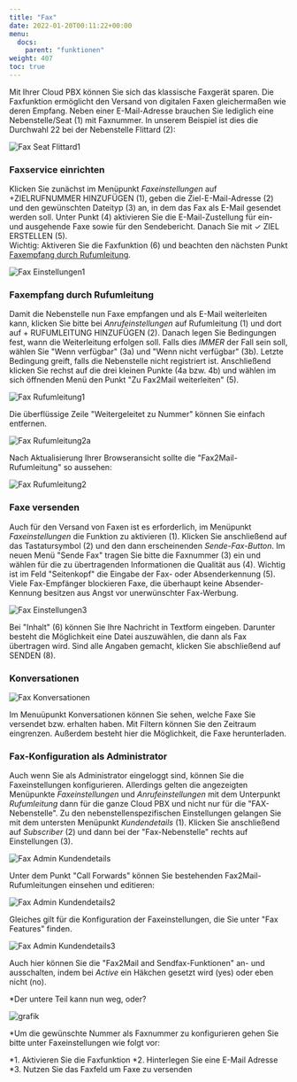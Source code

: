 ```yaml
---
title: "Fax"
date: 2022-01-20T00:11:22+00:00
menu:
  docs:
    parent: "funktionen"
weight: 407
toc: true
---
```


Mit Ihrer Cloud PBX können Sie sich das klassische Faxgerät sparen. Die Faxfunktion ermöglicht den Versand von digitalen Faxen gleichermaßen wie deren Empfang. Neben einer E-Mail-Adresse brauchen Sie lediglich eine Nebenstelle/Seat (1) mit Faxnummer. In unserem Beispiel ist dies die Durchwahl 22 bei der Nebenstelle Flittard (2):

![Fax Seat Flittard1](https://user-images.githubusercontent.com/98753538/162135771-5b0c0c96-13a0-4096-a0f4-2e0c1e17434c.jpg)

### Faxservice einrichten

Klicken Sie zunächst im Menüpunkt *Faxeinstellungen* auf +ZIELRUFNUMMER HINZUFÜGEN (1), geben die Ziel-E-Mail-Adresse (2) und den gewünschten Dateityp (3) an, in dem das Fax als E-Mail gesendet werden soll. Unter Punkt (4) aktivieren Sie die E-Mail-Zustellung für ein- und ausgehende Faxe sowie für den Sendebericht. Danach Sie mit ✓ ZIEL ERSTELLEN (5). <br>
Wichtig: Aktiveren Sie die Faxfunktion (6) und beachten den nächsten Punkt [Faxempfang durch Rufumleitung](https://cloudpbx-doku.netcologne.de/docs/funktionen/fax/#faxempfang-durch-rufumleitung).

![Fax Einstellungen1](https://user-images.githubusercontent.com/98753538/162148734-0797682a-2dcd-47d3-8f7d-92c813024b72.jpg)

### Faxempfang durch Rufumleitung

Damit die Nebenstelle nun Faxe empfangen und als E-Mail weiterleiten kann, klicken Sie bitte bei *Anrufeinstellungen* auf Rufumleitung (1) und dort auf + RUFUMLEITUNG HINZUFÜGEN (2). Danach legen Sie Bedingungen fest, wann die Weiterleitung erfolgen soll. Falls dies *IMMER* der Fall sein soll, wählen Sie "Wenn verfügbar" (3a) und "Wenn nicht verfügbar" (3b). Letzte Bedingung greift, falls die Nebenstelle nicht registriert ist. Anschließend klicken Sie rechst auf die drei kleinen Punkte (4a bzw. 4b) und wählen im sich öffnenden Menü den Punkt "Zu Fax2Mail weiterleiten" (5). 

![Fax Rufumleitung1](https://user-images.githubusercontent.com/98753538/162376426-7f10996a-43cc-44aa-a926-91445e5db525.jpg)

Die überflüssige Zeile "Weitergeleitet zu  Nummer" können Sie einfach entfernen.

![Fax Rufumleitung2a](https://user-images.githubusercontent.com/98753538/162387302-2a4b9111-e6cf-4928-b42e-85dfdc080d65.jpg)

Nach Aktualisierung Ihrer Browseransicht sollte die "Fax2Mail-Rufumleitung" so aussehen:

![Fax Rufumleitung2](https://user-images.githubusercontent.com/98753538/162376441-df0a41c0-3568-47bb-8593-de60fff8b519.jpg)

### Faxe versenden

Auch für den Versand von Faxen ist es erforderlich, im Menüpunkt *Faxeinstellungen* die Funktion zu aktivieren (1). Klicken Sie anschließend auf das Tastatursymbol (2) und den dann erscheinenden *Sende-Fax-Button*. Im neuen Menü "Sende Fax" tragen Sie bitte die Faxnummer (3) ein und wählen für die zu übertragenden Informationen die Qualität aus (4). Wichtig ist im Feld "Seitenkopf" die Eingabe der Fax- oder Absenderkennung (5). Viele Fax-Empfänger blockieren Faxe, die überhaupt keine Absender-Kennung besitzen aus Angst vor unerwünschter Fax-Werbung.

![Fax Einstellungen3](https://user-images.githubusercontent.com/98753538/162151663-768a49d4-7c83-45a3-bb03-ac65eb3ea244.jpg)

Bei "Inhalt" (6) können Sie Ihre Nachricht in Textform eingeben. Darunter besteht die Möglichkeit eine Datei auszuwählen, die dann als Fax übertragen wird. Sind alle Angaben gemacht, klicken Sie abschließend auf SENDEN (8).

### Konversationen

![Fax Konversationen](https://user-images.githubusercontent.com/98753538/162376562-8a9de5c1-bcb7-4dab-853a-dca5c1bfff9e.jpg)

Im Menuüpunkt Konversationen können Sie sehen, welche Faxe Sie versendet bzw. erhalten haben. Mit Filtern können Sie den Zeitraum eingrenzen. Außerdem besteht hier die Möglichkeit, die Faxe herunterladen. 


### Fax-Konfiguration als Administrator

Auch wenn Sie als Administrator eingeloggt sind, können Sie die Faxeinstellungen konfigurieren. Allerdings gelten die angezeigten Menüpunkte *Faxeinstellungen* und *Anrufeinstellungen* mit dem Unterpunkt *Rufumleitung* dann für die ganze Cloud PBX und nicht nur für die "FAX-Nebenstelle". Zu den nebenstellenspezifischen Einstellungen gelangen Sie mit dem untersten Menüpunkt *Kundendetails* (1). Klicken Sie anschließend auf *Subscriber* (2) und dann bei der "Fax-Nebenstelle" rechts auf Einstellungen (3).

![Fax Admin Kundendetails](https://user-images.githubusercontent.com/98753538/162376660-3e9aae1d-a9eb-4123-87a6-5e6725724e80.jpg)

Unter dem Punkt "Call Forwards" können Sie bestehenden Fax2Mail-Rufumleitungen einsehen und editieren:

![Fax Admin Kundendetails2](https://user-images.githubusercontent.com/98753538/162376672-7ae4aad6-9475-49c8-9f6c-164488e67070.jpg)

Gleiches gilt für die Konfiguration der Faxeinstellungen, die Sie unter "Fax Features" finden.

![Fax Admin Kundendetails3](https://user-images.githubusercontent.com/98753538/162376679-b5146278-36fb-496b-b624-8fd720e549ad.jpg)

Auch hier können Sie die "Fax2Mail and Sendfax-Funktionen" an- und ausschalten, indem bei *Active* ein Häkchen gesetzt wird (yes) oder eben nicht (no).


*Der untere Teil kann nun weg, oder?

![grafik](https://user-images.githubusercontent.com/20154956/151542716-bd20b68d-2beb-4bfd-943f-4dd1c1f57e2d.png)

*Um die gewünschte Nummer als Faxnummer zu konfigurieren gehen Sie bitte unter Faxeinstellungen wie folgt vor:

*1. Aktivieren Sie die Faxfunktion
*2. Hinterlegen Sie eine E-Mail Adresse
*3. Nutzen Sie das Faxfeld um Faxe zu versenden
